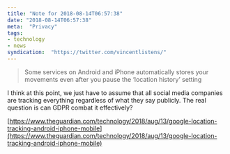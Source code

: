 ```yaml
---
title: "Note for 2018-08-14T06:57:38"
date: "2018-08-14T06:57:38"
meta:  "Privacy"
tags:
- technology
- news
syndication:  "https://twitter.com/vincentlistens/"
---
```


> Some services on Android and iPhone automatically stores your movements even after you pause the ‘location history’ setting

I think at this point, we just have to assume that all social media companies are tracking everything regardless of what they say publicly. The real question is can GDPR combat it effectively?

[https://www.theguardian.com/technology/2018/aug/13/google-location-tracking-android-iphone-mobile](https://www.theguardian.com/technology/2018/aug/13/google-location-tracking-android-iphone-mobile)
